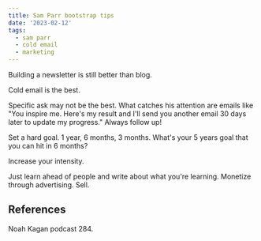 ```yaml
---
title: Sam Parr bootstrap tips
date: '2023-02-12'
tags:
  - sam parr
  - cold email
  - marketing
---
```


Building a newsletter is still better than blog.

Cold email is the best.

Specific ask may not be the best. What catches his attention are emails like "You inspire me. Here's my result and I'll send you another email 30 days later to update my progress." Always follow up!

Set a hard goal. 1 year, 6 months, 3 months. What's your 5 years goal that you can hit in 6 months?

Increase your intensity.

Just learn ahead of people and write about what you're learning. Monetize through advertising. Sell.

## References

Noah Kagan podcast 284.
